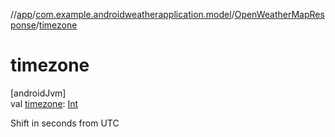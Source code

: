 //[app](../../../index.md)/[com.example.androidweatherapplication.model](../index.md)/[OpenWeatherMapResponse](index.md)/[timezone](timezone.md)

# timezone

[androidJvm]\
val [timezone](timezone.md): [Int](https://kotlinlang.org/api/latest/jvm/stdlib/kotlin/-int/index.html)

Shift in seconds from UTC
